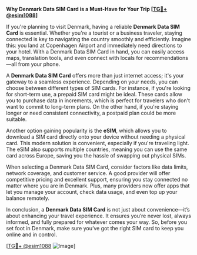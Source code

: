**Why Denmark Data SIM Card is a Must-Have for Your Trip [[TG💪+ @esim1088](https://t.me/s/esim1088)]**

If you're planning to visit Denmark, having a reliable **Denmark Data SIM Card** is essential. Whether you're a tourist or a business traveler, staying connected is key to navigating the country smoothly and efficiently. Imagine this: you land at Copenhagen Airport and immediately need directions to your hotel. With a Denmark Data SIM Card in hand, you can easily access maps, translation tools, and even connect with locals for recommendations—all from your phone.

A **Denmark Data SIM Card** offers more than just internet access; it's your gateway to a seamless experience. Depending on your needs, you can choose between different types of SIM cards. For instance, if you're looking for short-term use, a prepaid SIM card might be ideal. These cards allow you to purchase data in increments, which is perfect for travelers who don't want to commit to long-term plans. On the other hand, if you're staying longer or need consistent connectivity, a postpaid plan could be more suitable. 

Another option gaining popularity is the **eSIM**, which allows you to download a SIM card directly onto your device without needing a physical card. This modern solution is convenient, especially if you're traveling light. The eSIM also supports multiple countries, meaning you can use the same card across Europe, saving you the hassle of swapping out physical SIMs.

When selecting a Denmark Data SIM Card, consider factors like data limits, network coverage, and customer service. A good provider will offer competitive pricing and excellent support, ensuring you stay connected no matter where you are in Denmark. Plus, many providers now offer apps that let you manage your account, check data usage, and even top up your balance remotely.

In conclusion, a **Denmark Data SIM Card** is not just about convenience—it’s about enhancing your travel experience. It ensures you’re never lost, always informed, and fully prepared for whatever comes your way. So, before you set foot in Denmark, make sure you’ve got the right SIM card to keep you online and in control.

[[TG💪+ @esim1088](https://t.me/s/esim1088) ![Image](https://i.postimg.cc/Y0z9fWf4/image.png)]